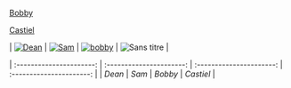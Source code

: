 
[Bobby](Bobby.md)

[Castiel](Castiel.md)

| [![Dean ](https://github.com/user-attachments/assets/7ce01197-f68b-43f5-9fda-2564546c8fe9)](Dean.md) | [![Sam](https://github.com/user-attachments/assets/8397edc2-64ef-4ff5-b0bd-8eb50bea0ef8)](Sam.md) | [![bobby](https://github.com/user-attachments/assets/8f5e9c77-9fd2-4093-abf7-7199ee0e0696)](bobby.md) | ![Sans titre](https://github.com/user-attachments/assets/8f275bf0-b765-4fe9-977f-6a6f24025c95) |

| :----------------------: | :----------------------: | :----------------------: | :----------------------: |
|         *Dean*           |          *Sam*           |         *Bobby*          |        *Castiel*         | 

